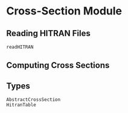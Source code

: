 # Cross-Section Module

## Reading HITRAN Files

```@docs
readHITRAN
```

## Computing Cross Sections

## Types

```@docs
AbstractCrossSection
HitranTable
```
